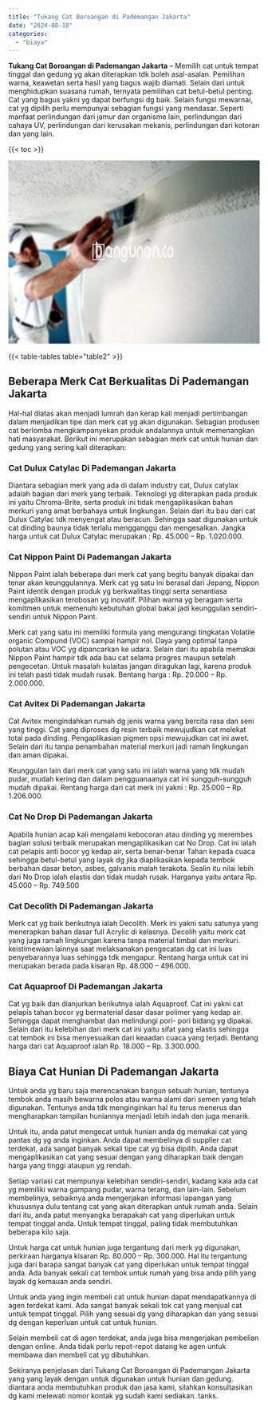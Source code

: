```yaml
---
title: "Tukang Cat Boroangan di Pademangan Jakarta"
date: "2024-08-18"
categories: 
  - "biaya"
---
```


**Tukang Cat Boroangan di Pademangan Jakarta** – Memilih cat untuk tempat tinggal dan gedung yg akan diterapkan tdk boleh asal-asalan. Pemilihan warna, keawetan serta hasil yang bagus wajib diamati. Selain dari untuk menghidupkan suasana rumah, ternyata pemilihan cat betul-betul penting. Cat yang bagus yakni yg dapat berfungsi dg baik. Selain fungsi mewarnai, cat yg dipilih perlu mempunyai sebagian fungsi yang mendasar. Seperti manfaat perlindungan dari jamur dan organisme lain, perlindungan dari cahaya UV, perlindungan dari kerusakan mekanis, perlindungan dari kotoran dan yang lain.

{{< toc >}}

![Tukang Cat Boroangan di Pademangan Jakarta](/images/jasa-cat-murah06.png)

{{< table-tables table="table2" >}}

## Beberapa Merk Cat Berkualitas Di Pademangan Jakarta

Hal-hal diatas akan menjadi lumrah dan kerap kali menjadi pertimbangan dalam menjadikan tipe dan merk cat yg akan digunakan. Sebagian produsen cat berlomba mengkampanyekan produk andalannya untuk memenangkan hati masyarakat. Berikut ini merupakan sebagian merk cat untuk hunian dan gedung yang sering kali diterapkan:

### Cat Dulux Catylac Di Pademangan Jakarta

Diantara sebagian merk yang ada di dalam industry cat, Dulux catylax adalah bagian dari merk yang terbaik. Teknologi yg diterapkan pada produk ini yaitu Chroma-Brite, serta produk ini tidak mengaplikasikan bahan merkuri yang amat berbahaya untuk lingkungan. Selain dari itu bau dari cat Dulux Catylac tdk menyengat atau beracun. Sehingga saat digunakan untuk cat dinding baunya tidak terlalu mengganggu dan mengesalkan. Jangka harga untuk cat Dulux Catylac merupakan : Rp. 45.000 – Rp. 1.020.000.

### Cat Nippon Paint Di Pademangan Jakarta

Nippon Paint ialah beberapa dari merk cat yang begitu banyak dipakai dan tenar akan keunggulannya. Merk cat yg satu ini berasal dari Jepang, Nippon Paint identik dengan produk yg berkwalitas tinggi serta senantiasa mengaplikasikan terobosan yg inovatif. Pilihan warna yg beragam serta komitmen untuk memenuhi kebutuhan global bakal jadi keunggulan sendiri-sendiri untuk Nippon Paint.

Merk cat yang satu ini memiliki formula yang mengurangi tingkatan Volatile organic Compund (VOC) sampai hampir nol. Daya yang optimal tanpa polutan atau VOC yg dipancarkan ke udara. Selain dari itu apabila memakai Nippon Paint hampir tdk ada bau cat selama progres maupun setelah pengecetan. Untuk masalah kulaitas jangan diragukan lagi, karena produk ini telah pasti tidak mudah rusak. Bentang harga : Rp. 20.000 – Rp. 2.000.000.

### Cat Avitex Di Pademangan Jakarta

Cat Avitex mengindahkan rumah dg jenis warna yang bercita rasa dan seni yang tinggi. Cat yang diproses dg resin terbaik mewujudkan cat melekat total pada dinding. Pengaplikasian pigmen opsi mewujudkan cat ini awet. Selain dari itu tanpa penambahan material merkuri jadi ramah lingkungan dan aman dipakai.

Keunggulan lain dari merk cat yang satu ini ialah warna yang tdk mudah pudar, mudah kering dan dalam pengguanaanya cat ini sungguh-sungguh mudah dipakai. Rentang harga dari cat merk ini yakni : Rp. 25.000 – Rp. 1.206.000.

### Cat No Drop Di Pademangan Jakarta

Apabila hunian acap kali mengalami kebocoran atau dinding yg merembes bagian solusi terbaik merupakan mengaplikasikan cat No Drop. Cat ini ialah cat pelapis anti bocor yg kedap air, serta benar-benar Tahan kepada cuaca sehingga betul-betul yang layak dg jika diaplikasikan kepada tembok berbahan dasar beton, asbes, galvanis malah terakota. Sealin itu nilai lebih dari No Drop ialah elastis dan tidak mudah rusak. Harganya yaitu antara Rp. 45.000 – Rp. 749.500

### Cat Decolith Di Pademangan Jakarta

Merk cat yg baik berikutnya ialah Decolith. Merk ini yakni satu satunya yang menerapkan bahan dasar full Acrylic di kelasnya. Decolih yaitu merk cat yang juga ramah lingkungan karena tanpa material timbal dan merkuri. keistimewaan lainnya saat melaksanakan pengecatan dg cat ini luas penyebarannya luas sehingga tdk mengapur. Rentang harga untuk cat ini merupakan berada pada kisaran Rp. 48.000 – 496.000.

### Cat Aquaproof Di Pademangan Jakarta

Cat yg baik dan dianjurkan berikutnya ialah Aquaproof. Cat ini yakni cat pelapis tahan bocor yg bermaterial dasar dasar polimer yang kedap air. Sehingga dapat menghambat dan melindungi pori- pori bidang yg dipakai. Selain dari itu kelebihan dari merk cat ini yaitu sifat yang elastis sehingga cat tembok ini bisa menyesuaikan dari keaadan cuaca yang terjadi. Bentang harga dari cat Aquaproof ialah Rp. 18.000 – Rp. 3.300.000.

## Biaya Cat Hunian Di Pademangan Jakarta

Untuk anda yg baru saja merencanakan bangun sebuah hunian, tentunya tembok anda masih bewarna polos atau warna alami dari semen yang telah digunakan. Tentunya anda tdk menginginkan hal itu terus menerus dan mengharapkan tampilan huniannya menjadi lebih indah dan juga menarik.

Untuk itu, anda patut mengecat untuk hunian anda dg memakai cat yang pantas dg yg anda inginkan. Anda dapat membelinya di supplier cat terdekat, ada sangat banyak sekali tipe cat yg bisa dipilih. Anda dapat mengaplikasikan cat yang sesuai dengan yang diharapkan baik dengan harga yang tinggi ataupun yg rendah.

Setiap variasi cat mempunyai kelebihan sendiri-sendiri, kadang kala ada cat yg memiliki warna gampang pudar, warna terang, dan lain-lain. Sebelum membelinya, sebaiknya anda mengerjakan informasi lapangan yang khususnya dulu tentang cat yang akan diterapkan untuk rumah anda. Selain dari itu, anda patut menyangka berapakah cat yang diperlukan untuk tempat tinggal anda. Untuk tempat tinggal, paling tidak membutuhkan beberapa kilo saja.

Untuk harga cat untuk hunian juga tergantung dari merk yg digunakan, perkiraan harganya kisaran Rp. 80.000 – Rp. 300.000. Hal itu tergantung juga dari barapa sangat banyak cat yang diperlukan untuk tempat tinggal anda. Ada banyak sekali cat tembok untuk rumah yang bisa anda pilih yang layak dg kemauan anda sendiri.

Untuk anda yang ingin membeli cat untuk hunian dapat mendapatkannya di agen terdekat kami. Ada sangat banyak sekali tok cat yang menjual cat untuk tempat tinggal. Pilih yang sesuai dg yang diharapkan dan yang sesuai dg dengan keperluan untuk cat untuk hunian.

Selain membeli cat di agen terdekat, anda juga bisa mengerjakan pembelian dengan online. Anda tidak perlu repot-repot datang ke agen untuk membawa dan membeli cat yg dibutuhkan.

Sekiranya penjelasan dari Tukang Cat Boroangan di Pademangan Jakarta yang yang layak dengan untuk digunakan untuk hunian dan gedung. diantara anda membutuhkan produk dan jasa kami, silahkan konsultasikan dg kami melewati nomor kontak yg sudah kami sediakan. tanks.
